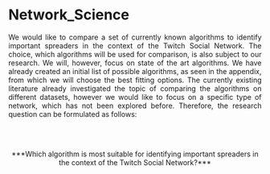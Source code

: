 # Network_Science

<p align="justify"> We would like to compare a set of currently known algorithms to identify important spreaders
in the context of the Twitch Social Network. The choice, which algorithms will be used for
comparison, is also subject to our research. We will, however, focus on state of the art
algorithms. We have already created an initial list of possible algorithms, as seen in the
appendix, from which we will choose the best fitting options. The currently existing literature
already investigated the topic of comparing the algorithms on different datasets, however we
would like to focus on a specific type of network, which has not been explored before.
Therefore, the research question can be formulated as follows:</p>
<br> <br>
<p align="center">***Which algorithm is most suitable for identifying important spreaders in the
context of the Twitch Social Network?***</p>
